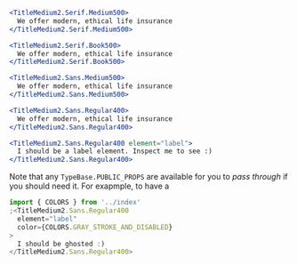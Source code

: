 ```jsx
<TitleMedium2.Serif.Medium500>
  We offer modern, ethical life insurance
</TitleMedium2.Serif.Medium500>
```

```jsx
<TitleMedium2.Serif.Book500>
  We offer modern, ethical life insurance
</TitleMedium2.Serif.Book500>
```

```jsx
<TitleMedium2.Sans.Medium500>
  We offer modern, ethical life insurance
</TitleMedium2.Sans.Medium500>
```

```jsx
<TitleMedium2.Sans.Regular400>
  We offer modern, ethical life insurance
</TitleMedium2.Sans.Regular400>
```

```jsx
<TitleMedium2.Sans.Regular400 element="label">
  I should be a label element. Inspect me to see :)
</TitleMedium2.Sans.Regular400>
```

Note that any `TypeBase.PUBLIC_PROPS` are available for you to _pass through_
if you should need it. For exapmple, to have a

```jsx
import { COLORS } from '../index'
;<TitleMedium2.Sans.Regular400
  element="label"
  color={COLORS.GRAY_STROKE_AND_DISABLED}
>
  I should be ghosted :)
</TitleMedium2.Sans.Regular400>
```
